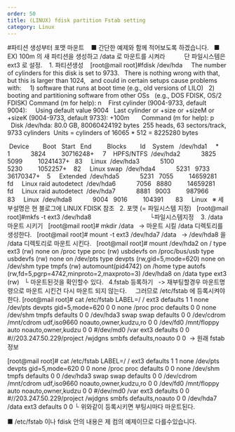 ```yaml
---
order: 50
title: (LINUX) fdisk partition Fstab setting
category: Linux
---
```


#파티션 생성부터 포맷 마운트
 
 ■ 간단한 예제와 함께 적어보도록 하겠습니다.
 
■ EX) 100m 의 새 파티션을 생성하고 /data 로 마운트를 시켜라
          단 파일시스템은 ext3 로 설정.
 
 1. 파티션생성
 
 [root@mail root]#fdisk /dev/hda  
  The number of cylinders for this disk is set to 9733.
  There is nothing wrong with that, but this is larger than 1024,
  and could in certain setups cause problems with:  
  1) software that runs at boot time (e.g., old versions of LILO)
  2) booting and partitioning software from other OSs
  (e.g., DOS FDISK, OS/2 FDISK)
Command (m for help): n 
  First cylinder (9004-9733, default 9004):  
  Using default value 9004
  Last cylinder or +size or +sizeM or +sizeK (9004-9733, default 9733): +100m 
  
  Command (m for help): p
 
  Disk /dev/hda: 80.0 GB, 80060424192 bytes
 255 heads, 63 sectors/track, 9733 cylinders
 Units = cylinders of 16065 * 512 = 8225280 bytes

 Device        Boot   Start   End         Blocks        Id    System 
 /dev/hda1     * 1            3824         30716248+     7    HPFS/NTFS
 /dev/hda2            3825   5099         10241437+   83     Linux
 /dev/hda3            5100   5230         1052257+    82     Linux swap
 /dev/hda4            5231   9733         36170347+    5     Extended
 /dev/hda5            5231   7055         14659281     fd     Linux raid autodetect
 /dev/hda6            7056   8880         14659281     fd     Linux raid autodetect
 /dev/hda7            8881   9003         987966       83     Linux
 /dev/hda8            9004   9016         104391       83     Linux
 
※ 세부설명은 현 블로그에 LINUX FDISK 참조
 
2. 포맷 (= 파일시스템 지정)
 
[root@mail root]#mkfs -t ext3 /dev/hda8
                                 └파일시스템지정 
 
3. /data 마운트 시키기
 
[root@mail root]# mkdir /data
  -> 마운트 시킬 /data 디렉토리를 생성한다.
 
[root@mail root]# mount -t ext3 /dev/hda7 /data
  -> /dev/hda8 을 /data 디렉토리로 마운트 시킨다.
 
[root@mail root]# mount
/dev/hda2 on / type ext3 (rw)
none on /proc type proc (rw)
usbdevfs on /proc/bus/usb type usbdevfs (rw)
none on /dev/pts type devpts (rw,gid=5,mode=620)
none on /dev/shm type tmpfs (rw)
automount(pid4742) on /home type autofs (rw,fd=5,pgrp=4742,minproto=2,maxproto=3)
/dev/hda8 on /data type ext3 (rw)
  └ 마운트된것을 확인할수 있다.
 
4.fstab 등록하기
 
-> 재부팅할경우 마운트명령으로 마운트 시킨건 다시 마운트 되지 않는다.
    그러므로 /etc/fstab 에 등록시켜야한다.
[root@mail root]# cat /etc/fstab
LABEL=/ / ext3 defaults 1 1
none /dev/pts devpts gid=5,mode=620 0 0
none /proc proc defaults 0 0
none /dev/shm tmpfs defaults 0 0
/dev/hda3 swap swap defaults 0 0
/dev/cdrom /mnt/cdrom udf,iso9660 noauto,owner,kudzu,ro 0 0
/dev/fd0 /mnt/floppy auto noauto,owner,kudzu 0 0
#/dev/md0 /var ext3 defaults 0 0
#//203.247.50.229/project /wjdgns smbfs defaults,noauto 0 0
 -> 원래 fstab 정보

[root@mail root]# cat /etc/fstab
LABEL=/ / ext3 defaults 1 1
none /dev/pts devpts gid=5,mode=620 0 0
none /proc proc defaults 0 0
none /dev/shm tmpfs defaults 0 0
/dev/hda3 swap swap defaults 0 0
/dev/cdrom /mnt/cdrom udf,iso9660 noauto,owner,kudzu,ro 0 0
/dev/fd0 /mnt/floppy auto noauto,owner,kudzu 0 0
#/dev/md0 /var ext3 defaults 0 0
#//203.247.50.229/project /wjdgns smbfs defaults,noauto 0 0
/dev/hda7 /data ext3 defaults 0 0
└ 위와같이 등록시키면 부팅시마다 마운트된다.


■ /etc/fstab 이나 fdisk 안의 내용은 제 컴의 예제이므로 다를수있습니다.